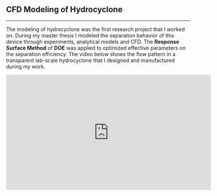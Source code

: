 ## CFD Modeling of Hydrocyclone
---

The modeling of hydrocyclone was the first research project that I worked on. During my master thesis I modeled the separation behavior of this device through experiments, analytical models and CFD. The **Response Surface Method** of **DOE** was applied to optimized effective parameters on the separation efficiency. The video below shows the flow pattern in a transparent lab-scale hydrocyclone that I designed and manufactured during my work.

<iframe width="560" height="315" src="https://www.youtube.com/embed/OPKIcug0zl8" frameborder="0" allow="accelerometer; autoplay; encrypted-media; gyroscope; picture-in-picture" allowfullscreen></iframe>



